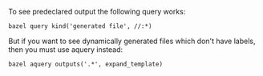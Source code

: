 To see predeclared output the following query works:
```
bazel query kind('generated file', //:*)
```
But if you want to see dynamically generated files which don't have labels, then you must use aquery instead:
```
bazel aquery outputs('.*', expand_template)
```